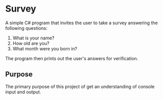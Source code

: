 # Survey
A simple C# program that invites the user to take a survey answering
the following questions:
1. What is your name?
2. How old are you?
3. What month were you born in?

The program then prints out the user's answers for verification.

## Purpose
The primary purpose of this project of get an understanding of console
input and output.
